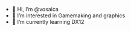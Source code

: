 - 👋 Hi, I’m @vosaica
- 👀 I’m interested in Gamemaking and graphics
- 🌱 I’m currently learning DX12

<!---
vosaica/vosaica is a ✨ special ✨ repository because its `README.md` (this file) appears on your GitHub profile.
You can click the Preview link to take a look at your changes.
--->
